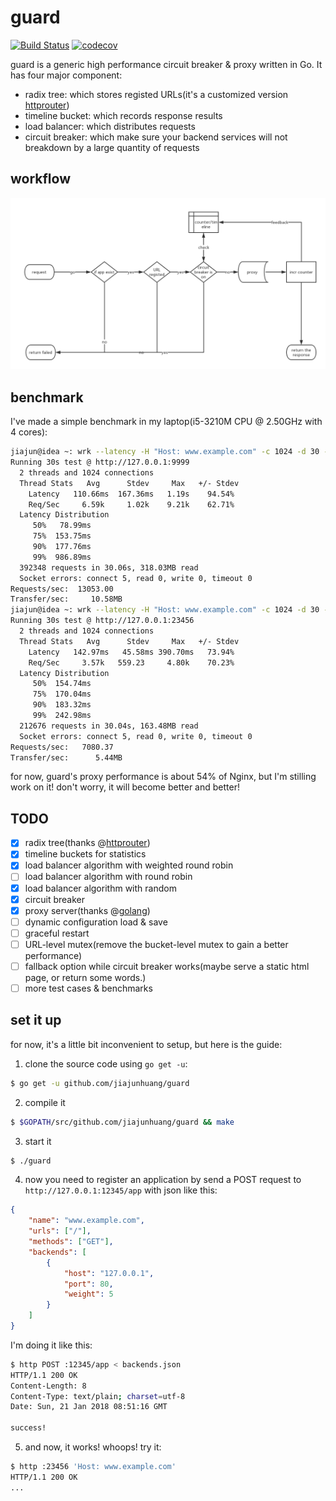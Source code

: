 # guard

[![Build Status](https://travis-ci.org/jiajunhuang/guard.svg?branch=master)](https://travis-ci.org/jiajunhuang/guard)
[![codecov](https://codecov.io/gh/jiajunhuang/guard/branch/master/graph/badge.svg)](https://codecov.io/gh/jiajunhuang/guard)

guard is a generic high performance circuit breaker & proxy written in Go. It has four major component:

- radix tree: which stores registed URLs(it's a customized version [httprouter](https://github.com/julienschmidt/httprouter))
- timeline bucket: which records response results
- load balancer: which distributes requests
- circuit breaker: which make sure your backend services will not breakdown by a large quantity of requests

## workflow

![workflow diagram](./workflow.png)

## benchmark

I've made a simple benchmark in my laptop(i5-3210M CPU @ 2.50GHz with 4 cores):

```bash
jiajun@idea ~: wrk --latency -H "Host: www.example.com" -c 1024 -d 30 -t 2 http://127.0.0.1:9999  # nginx
Running 30s test @ http://127.0.0.1:9999
  2 threads and 1024 connections
  Thread Stats   Avg      Stdev     Max   +/- Stdev
    Latency   110.66ms  167.36ms   1.19s    94.54%
    Req/Sec     6.59k     1.02k    9.21k    62.71%
  Latency Distribution
     50%   78.99ms
     75%  153.75ms
     90%  177.76ms
     99%  986.89ms
  392348 requests in 30.06s, 318.03MB read
  Socket errors: connect 5, read 0, write 0, timeout 0
Requests/sec:  13053.00
Transfer/sec:     10.58MB
jiajun@idea ~: wrk --latency -H "Host: www.example.com" -c 1024 -d 30 -t 2 http://127.0.0.1:23456  # guard
Running 30s test @ http://127.0.0.1:23456
  2 threads and 1024 connections
  Thread Stats   Avg      Stdev     Max   +/- Stdev
    Latency   142.97ms   45.58ms 390.70ms   73.94%
    Req/Sec     3.57k   559.23     4.80k    70.23%
  Latency Distribution
     50%  154.74ms
     75%  170.04ms
     90%  183.32ms
     99%  242.98ms
  212676 requests in 30.04s, 163.48MB read
  Socket errors: connect 5, read 0, write 0, timeout 0
Requests/sec:   7080.37
Transfer/sec:      5.44MB
```

for now, guard's proxy performance is about 54% of Nginx, but I'm stilling work on it! don't worry, it will
become better and better!

## TODO

- [x] radix tree(thanks @[httprouter](https://github.com/julienschmidt/httprouter))
- [x] timeline buckets for statistics
- [x] load balancer algorithm with weighted round robin
- [ ] load balancer algorithm with round robin
- [x] load balancer algorithm with random
- [x] circuit breaker
- [x] proxy server(thanks @[golang](https://golang.org/))
- [ ] dynamic configuration load & save
- [ ] graceful restart
- [ ] URL-level mutex(remove the bucket-level mutex to gain a better performance)
- [ ] fallback option while circuit breaker works(maybe serve a static html page, or return some words.)
- [ ] more test cases & benchmarks

## set it up

for now, it's a little bit inconvenient to setup, but here is the guide:

1. clone the source code using `go get -u`:

```bash
$ go get -u github.com/jiajunhuang/guard
```

2. compile it

```bash
$ $GOPATH/src/github.com/jiajunhuang/guard && make
```

3. start it

```bash
$ ./guard
```

4. now you need to register an application by send a POST request to `http://127.0.0.1:12345/app` with json like this:

```json
{
    "name": "www.example.com",
    "urls": ["/"],
    "methods": ["GET"],
    "backends": [
        {
            "host": "127.0.0.1",
            "port": 80,
            "weight": 5
        }
    ]
}
```

I'm doing it like this:

```bash
$ http POST :12345/app < backends.json 
HTTP/1.1 200 OK
Content-Length: 8
Content-Type: text/plain; charset=utf-8
Date: Sun, 21 Jan 2018 08:51:16 GMT

success!
```

5. and now, it works! whoops! try it:

```bash
$ http :23456 'Host: www.example.com'
HTTP/1.1 200 OK
...
```
